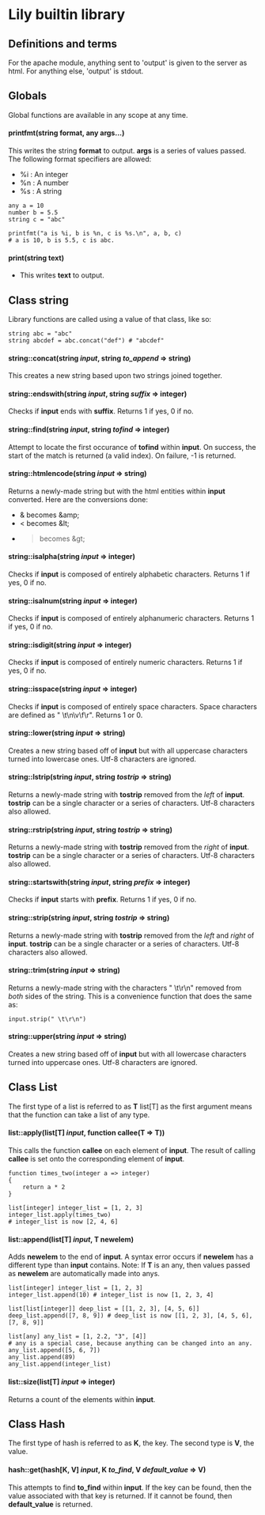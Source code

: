 # Lily builtin library

## Definitions and terms
For the apache module, anything sent to 'output' is given to the server as html.
For anything else, 'output' is stdout.

## Globals
Global functions are available in any scope at any time.

#### printfmt(string format, any args...)
This writes the string **format** to output. **args** is a series of values passed. The following format specifiers are allowed:
* %i : An integer
* %n : A number
* %s : A string
```
any a = 10
number b = 5.5
string c = "abc"

printfmt("a is %i, b is %n, c is %s.\n", a, b, c)
# a is 10, b is 5.5, c is abc.
```

#### print(string text)
* This writes **text** to output.

## Class string
Library functions are called using a value of that class, like so:
```
string abc = "abc"
string abcdef = abc.concat("def") # "abcdef"
```

#### string::concat(string _input_, string _to_append_ => string)
This creates a new string based upon two strings joined together.

#### string::endswith(string _input_, string _suffix_ => integer)
Checks if **input** ends with **suffix**. Returns 1 if yes, 0 if no.

#### string::find(string _input_, string _tofind_ => integer)
Attempt to locate the first occurance of **tofind** within **input**. On success, the start of the match is returned (a valid index). On failure, -1 is returned.

#### string::htmlencode(string _input_ => string)
Returns a newly-made string but with the html entities within **input** converted. Here are the conversions done:
* & becomes &amp;amp;
* < becomes &amp;lt;
* > becomes &amp;gt;

#### string::isalpha(string _input_ => integer)
Checks if **input** is composed of entirely alphabetic characters. Returns 1 if yes, 0 if no.

#### string::isalnum(string _input_ => integer)
Checks if **input** is composed of entirely alphanumeric characters. Returns 1 if yes, 0 if no.

#### string::isdigit(string _input_ => integer)
Checks if **input** is composed of entirely numeric characters. Returns 1 if yes, 0 if no.

#### string::isspace(string _input_ => integer)
Checks if **input** is composed of entirely space characters. Space characters are defined as " \t\n\v\f\r". Returns 1 or 0.

#### string::lower(string _input_ => string)
Creates a new string based off of **input** but with all uppercase characters turned into lowercase ones. Utf-8 characters are ignored.

#### string::lstrip(string _input_, string _tostrip_ => string)
Returns a newly-made string with **tostrip** removed from the *left* of **input**. **tostrip** can be a single character or a series of characters. Utf-8 characters also allowed.

#### string::rstrip(string _input_, string _tostrip_ => string)
Returns a newly-made string with **tostrip** removed from the *right* of **input**. **tostrip** can be a single character or a series of characters. Utf-8 characters also allowed.

#### string::startswith(string _input_, string _prefix_ => integer)
Checks if **input** starts with **prefix**. Returns 1 if yes, 0 if no.

#### string::strip(string _input_, string _tostrip_ => string)
Returns a newly-made string with **tostrip** removed from the *left* and *right* of **input**. **tostrip** can be a single character or a series of characters. Utf-8 characters also allowed.

#### string::trim(string _input_ => string)
Returns a newly-made string with the characters " \t\r\n" removed from *both* sides of the string. This is a convenience function that does the same as:
```
input.strip(" \t\r\n")
```

#### string::upper(string _input_ => string)
Creates a new string based off of **input** but with all lowercase characters turned into uppercase ones. Utf-8 characters are ignored.


## Class List
The first type of a list is referred to as **T**
list[T] as the first argument means that the function can take a list of any type.

#### list::apply(list[T] _input_, function callee(T => T))
This calls the function **callee** on each element of **input**. The result of calling **callee** is set onto the corresponding element of **input**.
```
function times_two(integer a => integer)
{
	return a * 2
}

list[integer] integer_list = [1, 2, 3]
integer_list.apply(times_two)
# integer_list is now [2, 4, 6]
```

#### list::append(list[T] _input_, T newelem)
Adds **newelem** to the end of **input**. A syntax error occurs if **newelem** has a different type than **input** contains.
Note: If **T** is an any, then values passed as **newelem** are automatically made into anys.
```
list[integer] integer_list = [1, 2, 3]
integer_list.append(10) # integer_list is now [1, 2, 3, 4]

list[list[integer]] deep_list = [[1, 2, 3], [4, 5, 6]]
deep_list.append([7, 8, 9]) # deep_list is now [[1, 2, 3], [4, 5, 6], [7, 8, 9]]

list[any] any_list = [1, 2.2, "3", [4]]
# any is a special case, because anything can be changed into an any.
any_list.append([5, 6, 7])
any_list.append(89)
any_list.append(integer_list)
```

#### list::size(list[T] _input_ => integer)
Returns a count of the elements within **input**.


## Class Hash
The first type of hash is referred to as **K**, the key. The second type is **V**, the value.

#### hash::get(hash[K, V] _input_, K _to_find_, V _default_value_ => V)
This attempts to find **to_find** within **input**. If the key can be found, then the value associated with that key is returned. If it cannot be found, then **default_value** is returned.
